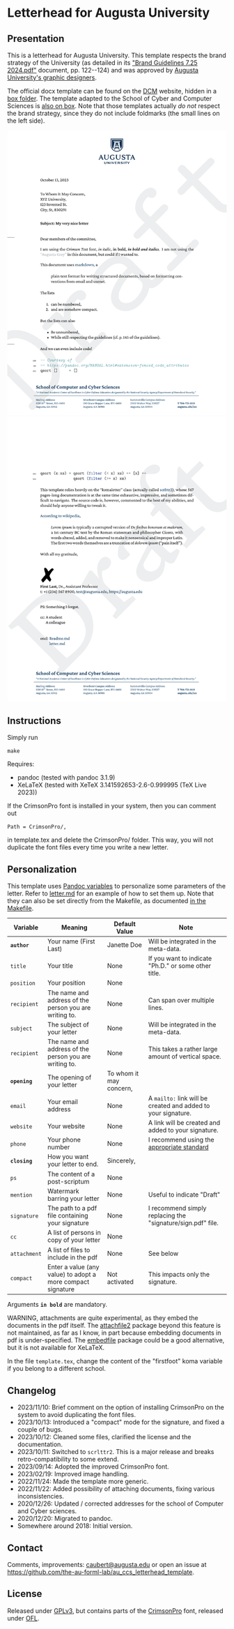 # Letterhead for Augusta University

## Presentation

This is a letterhead for Augusta University.
This template respects the brand strategy of the University (as detailed in its ["Brand Guidelines 7.25 2024.pdf"](https://augustauniversity.app.box.com/s/nhhsnchgrqf8vao9p68qu5hsfozjojus/file/1585186002774) document, pp. 122--124) and was approved by [Augusta University's graphic designers](https://www.augusta.edu/dcm/marketing/).

The official docx template can be found on the [DCM](https://www.augusta.edu/dcm/marketing/) website, hidden in a [box folder](https://augustauniversity.box.com/s/76c8k3f62pnilp7xd7vs6qqzcvga2so1).
The template adapted to the School of Cyber and Computer Sciences is [also on box](https://augustauniversity.app.box.com/file/913457881161).
Note that those templates actually _do not_ respect the brand strategy, since they do not include foldmarks (the small lines on the left side).

!["Preview of the letterhead (page 1)"](preview-1.png)
!["Preview of the letterhead (page 2)"](preview-2.png)

## Instructions

Simply run

    make

Requires:

- pandoc (tested with pandoc 3.1.9)
- XeLaTeX (tested with XeTeX 3.141592653-2.6-0.999995 (TeX Live 2023))

If the CrimsonPro font is installed in your system, then you can comment out 

```
Path = CrimsonPro/,
```

in template.tex and delete the CrimsonPro/ folder. This way, you will not duplicate the font files every time you write a new letter.


## Personalization

This template uses [Pandoc variables](https://pandoc.org/MANUAL.html#templates) to personalize some parameters of the letter.
Refer to [letter.md](letter.md) for an example of how to set them up.
Note that they can also be set directly from the Makefile, as documented [in the Makefile](Makefile).

Variable | Meaning | Default Value | Note
--- | --- | --- | --- | 
**`author`** | Your name (First Last) | Janette Doe | Will be integrated in the meta-data.
`title` | Your title | None | If you want to indicate "Ph.D." or some other title.
`position` | Your position | None | 
`recipient` | The name and address of the person you are writing to. | None | Can span over multiple lines.
`subject` | The subject of your letter | None | Will be integrated in the meta-data.
`recipient` | The name and address of the person you are writing to. | None | This takes a rather large amount of vertical space.
**`opening`** | The opening of your letter | To whom it may concern, | 
`email` | Your email address | None | A `mailto:` link will be created and added to your signature.
`website` | Your website | None | A link will be created and added to your signature.
`phone` | Your phone number | None | I recommend using the [appropriate standard](https://www.itu.int/rec/T-REC-E.123-200102-I/e)
**`closing`** | How you want your letter to end. | Sincerely, | 
`ps` | The content of a post-scriptum | None |
`mention` | Watermark barring your letter | None | Useful to indicate "Draft"
`signature` | The path to a pdf file containing your signature | None | I recommend simply replacing the "signature/sign.pdf" file.
`cc` | A list of persons in copy of your letter | None | 
`attachment` | A list of files to include in the pdf | None | See below 
`compact` | Enter a value (any value) to adopt a more compact signature | Not activated | This impacts only the signature.

Arguments **`in bold`** are mandatory.

WARNING, attachments are quite experimental, as they embed the documents in the pdf itself.
The [attachfile2](https://www.ctan.org/pkg/attachfile2) package beyond this feature is not maintained, as far as I know, in part because embedding documents in pdf is under-specified.
The [embedfile](https://github.com/ho-tex/embedfile) package could be a good alternative, but it is not available for XeLaTeX.

In the file `template.tex`, change the content of the "firstfoot" koma variable if you belong to a different school.

## Changelog

- 2023/11/10: Brief comment on the option of installing CrimsonPro on the system to avoid duplicating the font files.
- 2023/10/13: Introduced a "compact" mode for the signature, and fixed a couple of bugs.
- 2023/10/12: Cleaned some files, clarified the license and the documentation.
- 2023/10/11: Switched to `scrlttr2`. This is a major release and breaks retro-compatibility to some extend.
- 2023/09/14: Adopted the improved CrimsonPro font.
- 2023/02/19: Improved image handling.
- 2022/11/24: Made the template more generic.
- 2022/11/22: Added possibility of attaching documents, fixing various inconsistencies.
- 2020/12/26: Updated / corrected addresses for the school of Computer and Cyber sciences.
- 2020/12/20: Migrated to pandoc.
- Somewhere around 2018: Initial version.

## Contact

Comments, improvements: <caubert@augusta.edu> or open an issue at <https://github.com/the-au-forml-lab/au_ccs_letterhead_template>.

## License

Released under [GPLv3](LICENSE), but contains parts of the [CrimsonPro](CrimsonPro/) font, released under [OFL](CrimsonPro/OFL.txt).
